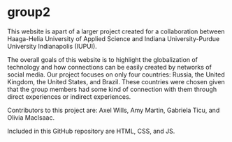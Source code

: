 # group2

This website is apart of a larger project created for a collaboration between Haaga-Helia University of Applied Science and Indiana University-Purdue University Indianapolis (IUPUI).

The overall goals of this website is to highlight the globalization of technology and how connections can be easily created by networks of social media. Our project focuses on only four countries: Russia, the United Kingdom, the United States, and Brazil. These countries were chosen given that the group members had some kind of connection with them through direct experiences or indirect experiences. 

Contributors to this project are: Axel Wills, Amy Martin, Gabriela Ticu, and Olivia MacIsaac.

Included in this GitHub repository are HTML, CSS, and JS. 
